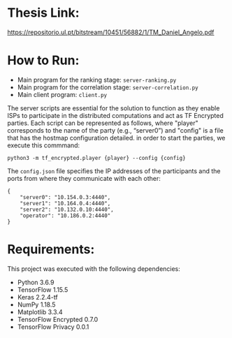 # Thesis Link:

https://repositorio.ul.pt/bitstream/10451/56882/1/TM_Daniel_Angelo.pdf

# How to Run:

- Main program for the ranking stage: `server-ranking.py`
- Main program for the correlation stage: `server-correlation.py`
- Main client program: `client.py`

The server scripts are essential for the solution to function as they enable ISPs to participate in the distributed computations and act as TF Encrypted parties. Each script can be represented as follows, where "player" corresponds to the name of the party (e.g., “server0”) and "config" is a file that has the hostmap configuration detailed. in order to start the parties, we execute this commmand:

```
python3 -m tf_encrypted.player {player} --config {config}
```

The `config.json` file specifies the IP addresses of the participants and the ports from where they communicate with each other:

```
{
    "server0": "10.154.0.3:4440",
    "server1": "10.164.0.4:4440",
    "server2": "10.132.0.10:4440",
    "operator": "10.186.0.2:4440"
}
```

# Requirements:

This project was executed with the following dependencies:

- Python 3.6.9
- TensorFlow 1.15.5
- Keras 2.2.4-tf
- NumPy 1.18.5
- Matplotlib 3.3.4
- TensorFlow Encrypted 0.7.0
- TensorFlow Privacy 0.0.1
